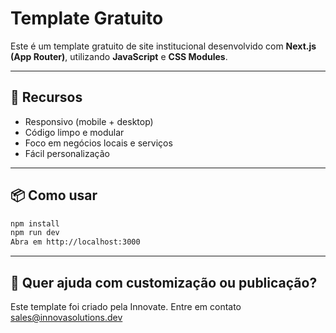 # Template Gratuito 

Este é um template gratuito de site institucional desenvolvido com **Next.js (App Router)**, utilizando **JavaScript** e **CSS Modules**.

---

## 🔧 Recursos

- Responsivo (mobile + desktop)
- Código limpo e modular
- Foco em negócios locais e serviços
- Fácil personalização

---

## 📦 Como usar
```bash
npm install
npm run dev
Abra em http://localhost:3000
````
---

## 📲 Quer ajuda com customização ou publicação?
Este template foi criado pela Innovate.
Entre em contato sales@innovasolutions.dev
